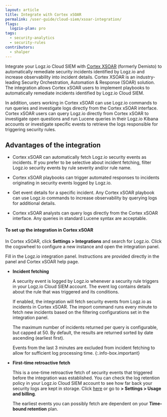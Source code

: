 ```yaml
---
layout: article
title: Integrate with Cortex xSOAR
permalink: /user-guide/cloud-siem/xsoar-integration/
flags:
  logzio-plan: pro
tags:
  - security-analytics
  - security-rules
contributors:
  - shalper
---
```


Integrate your Logz.io Cloud SIEM with [Cortex XSOAR](https://www.paloaltonetworks.com/cortex/xsoar) (formerly Demisto) to automatically remediate security incidents identified by Logz.io and increase observability into incident details. Cortex XSOAR is an industry-leading Security Orchestration, Automation & Response (SOAR) solution. The integration allows Cortex xSOAR users to implement playbooks to automatically remediate incidents identified by Logz.io Cloud SIEM.

In addition, users working in Cortex xSOAR can use Logz.io commands to run queries and investigate logs directly from the Cortex xSOAR interface. Cortex xSOAR users can query Logz.io directly from Cortex xSOAR to investigate open questions and run Lucene queries in
their Logz.io Kibana accounts or investigate specific events to retrieve the logs responsible for triggering security rules.

## Advantages of the integration

* Cortex xSOAR can automatically fetch Logz.io security events as incidents.
  If you prefer to be selective about incident fetching, filter Logz.io security events by rule severity and/or rule name.

* Cortex xSOAR playbooks can trigger automated responses to incidents originating in security events logged by Logz.io.

* Get event details for a specific incident. Any Cortex xSOAR playbook can use Logz.io commands to increase observability by querying logs for additional details.

* Cortex xSOAR analysts can query logs directly from the Cortex xSOAR interface. Any queries in standard Lucene syntax are acceptable.



#### To set up the integration in Cortex xSOAR

In Cortex xSOAR, click **Settings > Integrations** and search for Logz.io. Click the cogswheel to configure a new instance and open the integration panel.

Fill in the Logz.io integration panel. Instructions are provided directly in the panel and Cortex xSOAR help page.



* **Incident fetching**

  A security event is logged by Logz.io whenever a security rule triggers in your Logz.io Cloud SIEM account. The event log contains details about the rule that was triggered and its conditions.

  If enabled, the integration will fetch security events from Logz.io as incidents in Cortex xSOAR. The import command runs every minute to fetch new incidents based on the filtering configurations set in the integration panel.

  The maximum number of incidents returned per query is configurable, but capped at 50. By default, the results are returned sorted by date ascending (earliest first).

  Events from the last 3 minutes are excluded from incident fetching to allow for sufficient log processing time.
  {:.info-box.important}


* **First-time retroactive fetch**

  This is a one-time retroactive fetch of security events that triggered before the integration was established. You can check the log retention policy in your Logz.io Cloud SIEM account to see how far back your security logs are kept in storage. Click [here](https://app.logz.io/#/dashboard/settings/usage-and-billing) or go to **<i class="li li-gear"></i> > Settings > Usage and billing**.

  The earliest events you can possibly fetch are dependent on your **Time-bound retention** plan.
